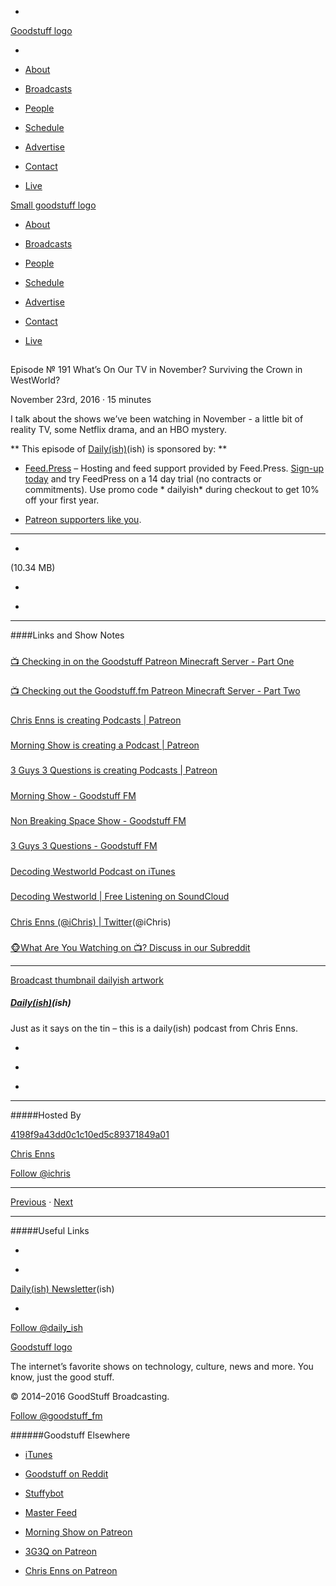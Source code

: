 

-
[Goodstuff logo](http://www.goodstuff.fm/)[](/assets/goodstuff_logo-17c1fe6f378352de5d7345f76152130b.svg)

-


-  [About](/about)

-  [Broadcasts](/broadcasts)

-  [People](/people)

-  [Schedule](/schedule)

-  [Advertise](/advertise)

-  [Contact](/contact)

-  [Live](/live)


[Small goodstuff logo](http://www.goodstuff.fm/)[](/assets/small_goodstuff_logo-bf032e72b9ec41494f4d90905f1ad619.svg)


-  [About](/about)

-  [Broadcasts](/broadcasts)

-  [People](/people)

-  [Schedule](/schedule)

-  [Advertise](/advertise)

-  [Contact](/contact)

-  [Live](/live)


##
Episode № 191
What’s On Our TV in November? Surviving the Crown in WestWorld?


November 23rd, 2016
·
15
minutes


I talk about the shows we’ve been watching in November - a little bit of reality TV, some Netflix drama, and an HBO mystery.


**
This episode of
[Daily(ish)](/dailyish)(ish)
is sponsored by:
**


-  [Feed.Press](http://feed.press/dailyish) – Hosting and feed support provided by Feed.Press.  [Sign-up today](http://feed.press/dailyish) and try FeedPress on a 14 day trial (no contracts or commitments). Use promo code * dailyish* during checkout to get 10% off your first year.

-  [Patreon supporters like you](https://www.patreon.com/ichris).


------------------------------


-
[](http://podcasts-1.feedpress.co/10587/dailyish-191.mp3)(10.34 MB)

-
[](http://twitter.com/intent/tweet?text=Daily(ish)%20%E2%84%96%20191%20on%20@goodstuff_fm%20-%20http://goodstuff.fm/dailyish/191)

-
[](http://www.facebook.com/sharer/sharer.php?u=http://goodstuff.fm/dailyish/191)


------------------------------


####Links and Show Notes

#####
[📺 Checking in on the Goodstuff Patreon Minecraft Server - Part One](https://www.youtube.com/watch?v=USIvfARFOtw)


#####
[📺 Checking out the Goodstuff.fm Patreon Minecraft Server - Part Two](https://www.youtube.com/watch?v=O3oXFmolYd8)


#####
[Chris Enns is creating Podcasts | Patreon](https://www.patreon.com/ichris)


#####
[Morning Show is creating a Podcast | Patreon](https://www.patreon.com/morningshow)


#####
[3 Guys 3 Questions is creating Podcasts | Patreon](https://www.patreon.com/3g3q)


#####
[Morning Show - Goodstuff FM](http://goodstuff.fm/morningshow)


#####
[Non Breaking Space Show - Goodstuff FM](http://goodstuff.fm/nbsp)


#####
[3 Guys 3 Questions - Goodstuff FM](http://goodstuff.fm/3g3q)


#####
[Decoding Westworld Podcast on iTunes](https://itunes.apple.com/us/podcast/decoding-westworld/id1163344992?mt=2)


#####
[Decoding Westworld | Free Listening on SoundCloud](https://soundcloud.com/decodingwestworld)


#####
[Chris Enns (@iChris) | Twitter](https://twitter.com/ichris)(@iChris)


#####
[🐵What Are You Watching on 📺? Discuss in our Subreddit](https://www.reddit.com/r/Goodstuff_fm/comments/5eit45/dailyish_191_whats_on_our_tv_in_november/)


------------------------------


[Broadcast thumbnail dailyish artwork](/dailyish)[](https://goodstuffs3.s3.amazonaws.com/uploads/broadcast/image/22/broadcast_thumbnail_dailyish_artwork.png)

##### [Daily(ish)](/dailyish)(ish)


Just as it says on the tin – this is a daily(ish) podcast from Chris Enns.

-
[](https://itunes.apple.com/ca/podcast/pdcst/id815675012)

-
[](http://feeds.goodstuff.fm/dailyish)

-
[](mailto:chris@goodstuff.fm?cc=sponsorship%40goodstuff.fm&subject=%5BGoodStuff%20FM%5D%20Sponsorship%20Inquiry%20for%20Daily%28ish%29)


------------------------------


#####Hosted By


[4198f9a43dd0c1c10ed5c89371849a01](/people/chris-enns)[](http://gravatar.com/avatar/4198f9a43dd0c1c10ed5c89371849a01.png?s=300&r=pg)

[Chris Enns](/people/chris-enns)


[Follow @ichris](https://twitter.com/ichris)


------------------------------


[Previous](/dailyish/190)
·
[Next](/dailyish/192)


------------------------------


#####Useful Links

-
[](mailto:chris@goodstuff.fm?subject=%5BGoodstuff%20FM%5D%20Feedback%20for%20Daily%28ish%29)

-
[Daily(ish) Newsletter](http://www.goodstuff.fm/dailyish/newsletter)(ish)


-
[Follow @daily_ish](https://twitter.com/daily_ish)


[Goodstuff logo](http://www.goodstuff.fm/)[](/assets/goodstuff_logo-17c1fe6f378352de5d7345f76152130b.svg)


The internet’s favorite shows on technology, culture, news and more. You know, just the good stuff.


© 2014–2016 GoodStuff Broadcasting.

[Follow @goodstuff_fm](https://twitter.com/goodstufffm)


######Goodstuff Elsewhere

-  [iTunes](https://itunes.apple.com/us/artist/goodstuff-fm/id843385597?mt=2)

-  [Goodstuff on Reddit](https://www.reddit.com/r/Goodstuff_fm/)

-  [Stuffybot](http://stuffybot.goodstuff.fm)

-  [Master Feed](/master/feed)

-  [Morning Show on Patreon](https://www.patreon.com/morningshow)

-  [3G3Q on Patreon](https://www.patreon.com/3g3q)

-  [Chris Enns on Patreon](https://www.patreon.com/ichris)
